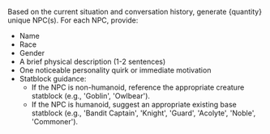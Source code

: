 Based on the current situation and conversation history, generate {quantity} unique NPC(s).
For each NPC, provide:
- Name
- Race
- Gender
- A brief physical description (1-2 sentences)
- One noticeable personality quirk or immediate motivation
- Statblock guidance:
    - If the NPC is non-humanoid, reference the appropriate creature statblock (e.g., 'Goblin', 'Owlbear').
    - If the NPC is humanoid, suggest an appropriate existing base statblock (e.g., 'Bandit Captain', 'Knight', 'Guard', 'Acolyte', 'Noble', 'Commoner'). 